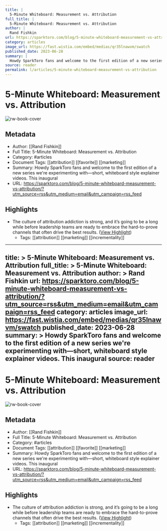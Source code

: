 ```yaml
---
title: |
  5-Minute Whiteboard: Measurement vs. Attribution
full_title: |
  5-Minute Whiteboard: Measurement vs. Attribution
author: |
  Rand Fishkin
url: https://sparktoro.com/blog/5-minute-whiteboard-measurement-vs-attribution/?utm_source=rss&utm_medium=email&utm_campaign=rss_feed
category: articles
image_url: https://fast.wistia.com/embed/medias/qr35lnawvm/swatch
published_date: 2023-06-28
summary: |
  Howdy SparkToro fans and welcome to the first edition of a new series we're experimenting with—short, whiteboard style explainer videos. This inaugural
source: reader
permalink: l/articles/5-minute-whiteboard-measurement-vs-attribution
---
```

# 5-Minute Whiteboard: Measurement vs. Attribution

![rw-book-cover](https://fast.wistia.com/embed/medias/qr35lnawvm/swatch)

## Metadata
- Author: [[Rand Fishkin]]
- Full Title: 5-Minute Whiteboard: Measurement vs. Attribution
- Category: #articles
- Document Tags: [[attribution]] [[favorite]] [[marketing]] 
- Summary: Howdy SparkToro fans and welcome to the first edition of a new series we're experimenting with—short, whiteboard style explainer videos. This inaugural
- URL: https://sparktoro.com/blog/5-minute-whiteboard-measurement-vs-attribution/?utm_source=rss&utm_medium=email&utm_campaign=rss_feed

## Highlights
- The culture of attribution addiction is strong, and it’s going to be a long while before leadership teams are ready to embrace the hard-to-prove channels that often drive the best results. ([View Highlight](https://read.readwise.io/read/01h4fzdydgzey9dqae2mnrgf59))
    - Tags: [[attribution]] [[marketing]] [[incrementality]] 


---
title: >
  5-Minute Whiteboard: Measurement vs. Attribution
full_title: >
  5-Minute Whiteboard: Measurement vs. Attribution
author: >
  Rand Fishkin
url: https://sparktoro.com/blog/5-minute-whiteboard-measurement-vs-attribution/?utm_source=rss&utm_medium=email&utm_campaign=rss_feed
category: articles
image_url: https://fast.wistia.com/embed/medias/qr35lnawvm/swatch
published_date: 2023-06-28
summary: >
  Howdy SparkToro fans and welcome to the first edition of a new series we're experimenting with—short, whiteboard style explainer videos. This inaugural
source: reader
---
# 5-Minute Whiteboard: Measurement vs. Attribution

![rw-book-cover](https://fast.wistia.com/embed/medias/qr35lnawvm/swatch)

## Metadata
- Author: [[Rand Fishkin]]
- Full Title: 5-Minute Whiteboard: Measurement vs. Attribution
- Category: #articles
- Document Tags: [[attribution]] [[favorite]] [[marketing]] 
- Summary: Howdy SparkToro fans and welcome to the first edition of a new series we're experimenting with—short, whiteboard style explainer videos. This inaugural
- URL: https://sparktoro.com/blog/5-minute-whiteboard-measurement-vs-attribution/?utm_source=rss&utm_medium=email&utm_campaign=rss_feed

## Highlights
- The culture of attribution addiction is strong, and it’s going to be a long while before leadership teams are ready to embrace the hard-to-prove channels that often drive the best results. ([View Highlight](https://read.readwise.io/read/01h4fzdydgzey9dqae2mnrgf59))
    - Tags: [[attribution]] [[marketing]] [[incrementality]] 


